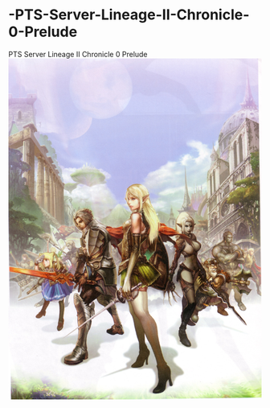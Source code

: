 # -PTS-Server-Lineage-II-Chronicle-0-Prelude
 PTS Server Lineage II Chronicle 0 Prelude
<img src="https://github.com/MAS0N0V/-PTS-Server-Lineage-II-Chronicle-0-Prelude/blob/main/da8c98321fd7931ce35a624093d902e6-disk.jpg?raw=true"/>
